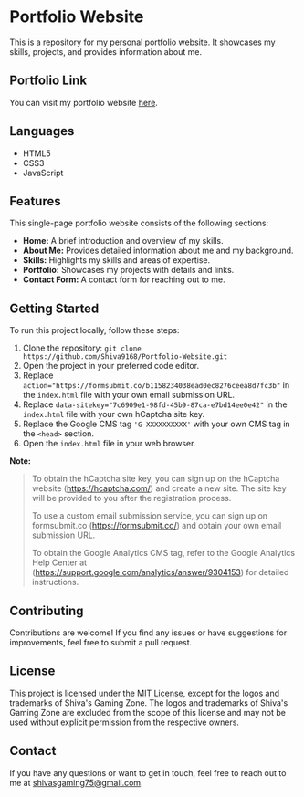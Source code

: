 # Portfolio Website

This is a repository for my personal portfolio website. It showcases my skills, projects, and provides information about me.

## Portfolio Link

You can visit my portfolio website [here](https://shivadev.com/).

## Languages

- HTML5
- CSS3
- JavaScript

## Features

This single-page portfolio website consists of the following sections:

- **Home:** A brief introduction and overview of my skills.
- **About Me:** Provides detailed information about me and my background.
- **Skills:** Highlights my skills and areas of expertise.
- **Portfolio:** Showcases my projects with details and links.
- **Contact Form:** A contact form for reaching out to me.

## Getting Started

To run this project locally, follow these steps:

1. Clone the repository: `git clone https://github.com/Shiva9168/Portfolio-Website.git`
2. Open the project in your preferred code editor.
3. Replace `action="https://formsubmit.co/b1158234038ead0ec8276ceea8d7fc3b"` in the `index.html` file with your own email submission URL.
4. Replace `data-sitekey="7c6909e1-98fd-45b9-87ca-e7bd14ee0e42"` in the `index.html` file with your own hCaptcha site key.
5. Replace the Google CMS tag `'G-XXXXXXXXXX'` with your own CMS tag in the `<head>` section.
6. Open the `index.html` file in your web browser.

**Note:**
>To obtain the hCaptcha site key, you can sign up on the hCaptcha website (https://hcaptcha.com/) and create a new site. The site key will be provided to you after the registration process.
>
>To use a custom email submission service, you can sign up on formsubmit.co (https://formsubmit.co/) and obtain your own email submission URL.
>
>To obtain the Google Analytics CMS tag, refer to the Google Analytics Help Center at (https://support.google.com/analytics/answer/9304153) for detailed instructions.

## Contributing

Contributions are welcome! If you find any issues or have suggestions for improvements, feel free to submit a pull request.

## License

This project is licensed under the [MIT License](LICENSE), except for the logos and trademarks of Shiva's Gaming Zone. The logos and trademarks of Shiva's Gaming Zone are excluded from the scope of this license and may not be used without explicit permission from the respective owners.

## Contact

If you have any questions or want to get in touch, feel free to reach out to me at [shivasgaming75@gmail.com](mailto:shivasgaming75@gmail.com).
